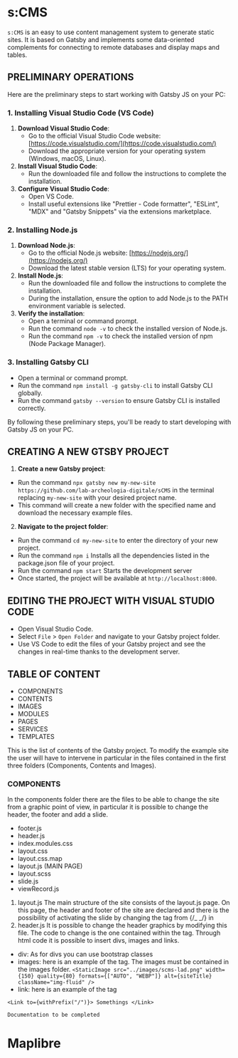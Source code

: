 # s:CMS

`s:CMS` is an easy to use content management system to generate static sites.
It is based on Gatsby and implements some data-oriented complements for connecting to remote databases and display maps and tables.

## PRELIMINARY OPERATIONS

Here are the preliminary steps to start working with Gatsby JS on your PC:

### 1. Installing Visual Studio Code (VS Code)

1. **Download Visual Studio Code**:
   - Go to the official Visual Studio Code website: [https://code.visualstudio.com/](https://code.visualstudio.com/)
   - Download the appropriate version for your operating system (Windows, macOS, Linux).
2. **Install Visual Studio Code**:
   - Run the downloaded file and follow the instructions to complete the installation.
3. **Configure Visual Studio Code**:
   - Open VS Code.
   - Install useful extensions like "Prettier - Code formatter", "ESLint", "MDX" and "Gatsby Snippets" via the extensions marketplace.

### 2. Installing Node.js

1. **Download Node.js**:
   - Go to the official Node.js website: [https://nodejs.org/](https://nodejs.org/)
   - Download the latest stable version (LTS) for your operating system.
2. **Install Node.js**:
   - Run the downloaded file and follow the instructions to complete the installation.
   - During the installation, ensure the option to add Node.js to the PATH environment variable is selected.
3. **Verify the installation**:
   - Open a terminal or command prompt.
   - Run the command `node -v` to check the installed version of Node.js.
   - Run the command `npm -v` to check the installed version of npm (Node Package Manager).

### 3. Installing Gatsby CLI

- Open a terminal or command prompt.
- Run the command `npm install -g gatsby-cli` to install Gatsby CLI globally.
- Run the command `gatsby --version` to ensure Gatsby CLI is installed correctly.

By following these preliminary steps, you'll be ready to start developing with Gatsby JS on your PC.

## CREATING A NEW GTSBY PROJECT

1. **Create a new Gatsby project**:

- Run the command `npx gatsby new my-new-site https://github.com/lab-archeologia-digitale/sCMS` in the terminal replacing `my-new-site` with your desired project name.
- This command will create a new folder with the specified name and download the necessary example files.

2. **Navigate to the project folder**:

- Run the command `cd my-new-site` to enter the directory of your new project.
- Run the command `npm i` Installs all the dependencies listed in the package.json file of your project.
- Run the command `npm start` Starts the development server
- Once started, the project will be available at `http://localhost:8000`.

## EDITING THE PROJECT WITH VISUAL STUDIO CODE

- Open Visual Studio Code.
- Select `File` > `Open Folder` and navigate to your Gatsby project folder.
- Use VS Code to edit the files of your Gatsby project and see the changes in real-time thanks to the development server.

## TABLE OF CONTENT

- COMPONENTS
- CONTENTS
- IMAGES
- MODULES
- PAGES
- SERVICES
- TEMPLATES

This is the list of contents of the Gatsby project. To modify the example site the user will have to intervene in particular in the files contained in the first three folders (Components, Contents and Images).

### COMPONENTS

In the components folder there are the files to be able to change the site from a graphic point of view, in particular it is possible to change the header, the footer and add a slide.

- footer.js
- header.js
- index.modules.css
- layout.css
- layout.css.map
- layout.js (MAIN PAGE)
- layout.scss
- slide.js
- viewRecord.js

1. layout.js
   The main structure of the site consists of the layout.js page. On this page, the header and footer of the site are declared and there is the possibility of activating the slide by changing the tag from {/_ <Slide /> _/} in <Slide />
2. header.js
   It is possible to change the header graphics by modifying this file. The code to change is the one contained within the <Container> tag. Through html code it is possible to insert divs, images and links.

- div: As for divs you can use bootstrap classes
- images: here is an example of the <staticImage> tag. The images must be contained in the images folder.
  `<StaticImage
        src="../images/scms-lad.png"
        width={150}
        quality={80}
        formats={["AUTO", "WEBP"]}
        alt={siteTitle}
        className="img-fluid"
      />`
- link: here is an example of the <Link> tag

`<Link to={withPrefix("/")}> Somethings </Link>`

`Documentation to be completed`

# Maplibre

